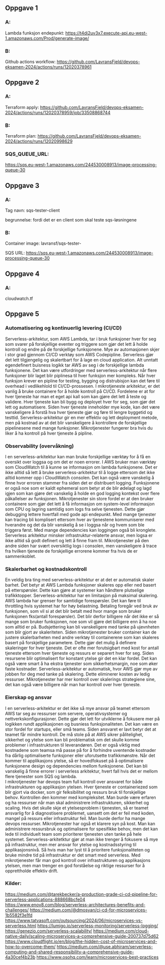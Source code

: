 ## Oppgave 1
### A:
Lambda funksjon endepunkt: https://t4dj2uv3x7.execute-api.eu-west-1.amazonaws.com/Prod/generate-image/

### B:
Github actions workflow: https://github.com/LavransFjeld/devops-eksamen-2024/actions/runs/12020378961


## Oppgave 2
### A:
Terraform apply: 
https://github.com/LavransFjeld/devops-eksamen-2024/actions/runs/12020378959/job/33508868744

### B:
Terraform plan:
https://github.com/LavransFjeld/devops-eksamen-2024/actions/runs/12020998629


### SQS_QUEUE_URL:
https://sqs.eu-west-1.amazonaws.com/244530008913/image-processing-queue-30


## Oppgave 3
### A:
Tag navn: sqs-tester-client

begrunnelse: fordi det er en client som skal teste sqs-løsningene

### B:
Container image: lavransf/sqs-tester-

SQS URL: https://sqs.eu-west-1.amazonaws.com/244530008913/image-processing-queue-30


## Oppgave 4
### A:

cloudwatch.tf

## Oppgave 5

### Automatisering og kontinuerlig levering (CI/CD)

Serverless-arkitektur, som AWS Lambda, tar i bruk funksjoner hver for seg som svarer på forskjellige eventer og triggere som gjør det lett å holde kontroll og endre på de forskjellige funksjonene. Mye av automasjonen skjer i stor grad gjennom CI/CD verktøy som AWS Codepipline. Serverless gjør det lett tilgjengelig og skalertbart for å lage en cloud application. Alt unntatt egendefinert buisness logikk tar AWS av seg i de forskjellige lambda funksjonene. 
Det kan være utfordringer med serverless-arkitektur når flere funksjoner blir laget blir piplinesa til hver funksjon mer kompleks. Når hver funksjon krever en pipline for testing, bygging og distrubisjon kan det føre til overhead i vedlikehlold til CI/CD-prossesen.
I mikrotjeneste arkitektur, er det vanlig å bruke containere for å holde kontroll på CI/CD. Fordelene er at for hver tjeneste har man et eget api kall som kan gjøre det lett å teste og validere. Hver tjeneste kan bli bygg og deployet hver for seg, som gjør det lett og automatisere.
Siden hver tjeneste inneholder mye kode, kan det være vanskeligere å forstå hva hver tjeneste gjør og føre til lengre byggetid og testtid.
Serverless-arkitektur gir en mer effektiv og lett deployment metode, men på kostnad av at det blir vanskeligere å kontrollere de forskjellige pipelinesene med mange funksjoner. Mikrotjenester fungerer bra hvis du liker å ha kontroll på hver tjeneste å pipline. 

### Observability (overvåkning)

I en serverless-arkitektur kan man bruke forskjellige værktøy for å få en oversikt over loggsa og om det er noen errorer. I AWS bruker man værktøy som CloudWatch til å kunne se informasjon om lambda funksjonene. 
Det er ikke alltid så lett å bruke serverless-arkitektur til å logge ettersom det ikke alltid kommer opp i CloudWatch consolen. Det kan også være vanskelig å finne hvor erroren stammer fra siden det er distribuert logging. Funksjonene er også noe som er kaldt ephemeral som betyr at de blir ødelagt og lagd igjen som kan gjøre det vanskelig å holde en god logging kontekst over flere påkallelser av funksjonen. 
Mikrotjenester sin store fordel er at den bruker containere som gjør det lett å få informasjon om system-level informasjon som CPU og lagring samtidig som logs fra selve tjenesten. Dette gjør debugging lettere hvertfall med gode api endepunkt. 
Med mange tjenester kan tracing bli komplisert ettersom hver av tjenestene kommuniserer med hverandre og det da blir vanskelig å se i loggsa når og hvem som ble triggera først. Med mange dependencies kan loggingen også bli kronglete.
Serverless arkitektur minsker infrastruktur-relaterte ansvar, men logsa er ikke alltid så godt definert og lett å finne fram til. Mikrotjenester på den andre siden har svært oversiktlig logs i consolen, men vanskeligere å trace fra hvilken tjeneste de forskjellige errorene kommer fra hvis de er sammenkoblet. 	

### Skalerbarhet og kostnadskontroll

En veldig bra ting med serverless-arkitektur er at det er automatisk skaler barhet. Det betyr at AWS Lambda funksjoner skaleres opp eller ned basert på etterspørsler. Dette kan gjøre at systemer kan håndtere plutselige trafikktopper. 
Serverless-arkitektur har en limitasjon på maksimal skalering. AWS lambda har grenser for samtidige forespørsler. Det kan føre til throttling hvis systemet har for høy belastning.
Betaling foregår ved bruk av funksjonen, som vil si at det blir betalt med hvor mange som bruker funksjonen fks(antall forespørsler). Det blir derfor billigere når det ikke er så mange som bruker funksjonen, noe som vil gjøre det billigere enn å ha noe som alltid er på. Budsjettering kan bli vanskeligere med tanke på ujevnheten som blir gjort av skaleriteten.
Siden mikrotjenester bruker container kan de justere skalerbarheten med andre verktøy til containerene som kan skaleres basert på forskjellige parametere. Dette gjør det mulig å definere skaleringer for hver tjeneste. 
Det er ofte mer forutsigbart med kost for antall tjeneste ettersom hver tjeneste og ressurs er separert hver for seg. Siden resursene blir optimalisert for konstant ytelse gir det en klar fordel. Det kan også være smart å ha ekstra tjenester som sikkerhetsmargin, noe som øker faste kostnader.
Serverless-arkitektur er automatisk, hvor AWS gjør mye av jobben for deg med tanke på skalering.  Dette eliminerer kosten av ledig ressurser. Mikrotjenester har mer kontroll over skalerings strategiene sine, det kan også være billigere når man har kontroll over hver tjeneste. 

### Eierskap og ansvar

I en serverless-arkitektur er det ikke så mye ansvar på teamet ettersom AWS tar seg av ressurser som servere, operativsystemer og nettverkskonfigurasjoner. Dette gjør det lett for utviklerne å fokusere mer på logikken rundt applikasjonen og busniess funksjonaliteten. Det kan være en stor fordel for startups, eller små teams. 
Siden ansvaret er lavt betyr det at teamet får mindre kontroll. De må stole på at AWS sikrer pålitelighet, sikkerhet og ytelse som kan bli problematisk om det skulle komme problemer i infrastrukturen til leverandøren. Det er også viktig med kostnadene som teamsa må passe på for å forhindre uventende kostnader fra dårlig optimaliserte funksjoner eller uforutsette trafikkmønstre.
Når det kommer til applikasjons ytelse, så er hovedfokuset på å optimalisere funksjonene design og dependencies mellom funksjonene. Det kan bli vanskelig å finne errorer i serverless arkitektur, hvert fall hvis det er mellom flere tjenester som SQS og lambda. 	
I mikrotjenester har devops team full kontroll over ansvaret for både infrastrukturen og applikasjon ytelsen. Hver tjeneste er containeriezed som blir gjort via docker, som gir felksibilitet og ressurs bruk til forskjellige behov. 
Kontrollen den kommer med kompleksitet. Man burde være erfaren og ha ressurser når man skal administrere infrastrukturen, sikkerhet og scaling. Hvis det skulle skje et ytelsesproblem i tjenesten, så er teamet ansvarlig for å diagnostisere problemet, uansett om det er feil med koden, mangel på ressurs eller infrastruktur feil. Man burde derfor ha mange devops ressurser. 
Mikrotjenester har også et klarere syn på kost. Man kan administrere ressursbruk og optimalisere for spesifikke behov, men det kan lede til individuelt team som prioriterer tjenesten uten tanke på hele systemet. 
Serverless-arkitetktur gjør at man ikke trenger å fokusere så mye på infrastruktur, men mer ansvar for ytelse og kostnadsstyring til applikasjonsnivå. Så hvis man har lyst til å prioritere funksjonaliteten og bruke mindre tid på infrastruktur er det smart med serverless. Med mikrotjenester får man god kontroll over infrastrukturen og applikasjons ytelsen, men man trenger en god forståelse og riktige ressurser for å opprettholde effektiv drift.

### Kilder:

https://medium.com/@tarekbecker/a-production-grade-ci-cd-pipeline-for-serverless-applications-888668bcfe04
https://www.enov8.com/blog/serverless-architectures-benefits-and-challenges/
https://medium.com/@dmosyan/ci-cd-for-microservices-1b5582f3e1fd
https://www.tatvasoft.com/outsourcing/2024/06/microservices-vs-serverless.html
https://lumigo.io/serverless-monitoring/serverless-logging/
https://genezio.com/serverless-scalability/
https://medium.com/cloud-native-daily/scaling-microservices-a-comprehensive-guide-200737d75d62
https://www.cloudflight.io/en/blog/the-hidden-cost-of-microservices-and-how-to-overcome-them/
https://medium.com/@use.abhiram/serverless-computing-and-shared-responsibility-a-comprehensive-guide-4a30cef4b23b
https://www.osohq.com/learn/microservices-best-practices





